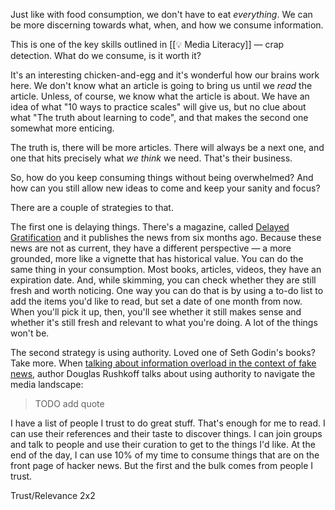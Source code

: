 Just like with food consumption, we don't have to eat *everything*. We can be more discerning towards what, when, and how we consume information.

This is one of the key skills outlined in [[💡 Media Literacy]] — crap detection. What do we consume, is it worth it?

It's an interesting chicken-and-egg and it's wonderful how our brains work here. We don't know what an article is going to bring us until we *read* the article. Unless, of course, we know what the article is about. We have an idea of what "10 ways to practice scales" will give us, but no clue about what "The truth about learning to code", and that makes the second one somewhat more enticing.

The truth is, there will be more articles. There will always be a next one, and one that hits precisely what *we think* we need. That's their business.

So, how do you keep consuming things without being overwhelmed? And how can you still allow new ideas to come and keep your sanity and focus?

There are a couple of strategies to that.

The first one is delaying things. There's a magazine, called [Delayed Gratification](https://www.slow-journalism.com/) and it publishes the news from six months ago. Because these news are not as current, they have a different perspective — a more grounded, more like a vignette that has historical value. 
You can do the same thing in your consumption. Most books, articles, videos, they have an expiration date. And, while skimming, you can check whether they are still fresh and worth noticing.
One way you can do that is by using a to-do list to add the items you'd like to read, but set a date of one month from now. When you'll pick it up, then, you'll see whether it still makes sense and whether it's still fresh and relevant to what you're doing. A lot of the things won't be.

The second strategy is using authority. Loved one of Seth Godin's books? Take more. When [talking about information overload in the context of fake news](https://open.spotify.com/episode/4u1w2yOLvgqUPjz2fM8b2e?si=2aa941a668c04335), author Douglas Rushkoff talks about using authority to navigate the media landscape: 
> TODO add quote

I have a list of people I trust to do great stuff. That's enough for me to read. I can use their references and their taste to discover things. I can join groups and talk to people and use their curation to get to the things I'd like. At the end of the day, I can use 10% of my time to consume things that are on the front page of hacker news. But the first and the bulk comes from people I trust.

Trust/Relevance 2x2